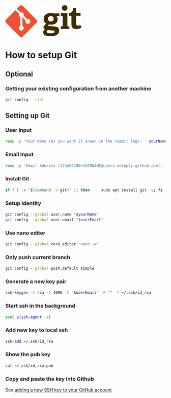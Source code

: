 <div >
    <img src="Git-Logo-2Color.png" align="center" height=100px>
</div>

# How to setup Git
## Optional
### Getting your existing configuration from another machine

```bash
git config --list
```

## Setting up Git

### User Input
```bash
read -p 'Your Name (As you want it shown in the commit log): ' yourName
```

### Email Input
```bash
read -p 'Email Address (123456789+USERNAME@users.noreply.github.com): ' userEmail
```

### Install Git
```bash
if ! [ -x "$(command -v git)" ]; then     sudo apt install git -y; fi
```

### Setup Identity
```bash
git config --global user.name "$yourName"
git config --global user.email "$userEmail"
```

### Use nano editor
```bash
git config --global core.editor "nano -w"
```

### Only push current branch
```bash
git config --global push.default simple
```

### Generate a new key pair
```bash
ssh-keygen -t rsa -b 4096 -C "$userEmail" -P "" -f ~/.ssh/id_rsa
```

### Start ssh in the background
```bash
eval $(ssh-agent -s)
```

### Add new key to local ssh
```bash
ssh-add ~/.ssh/id_rsa
```

### Show the pub key
```bash
cat ~/.ssh/id_rsa.pub
```

### Copy and paste the key into Github
See [adding a new SSH key to your GitHub account](https://docs.github.com/en/authentication/connecting-to-github-with-ssh/adding-a-new-ssh-key-to-your-github-account)


